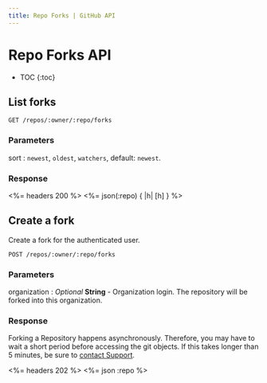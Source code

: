 ```yaml
---
title: Repo Forks | GitHub API
---
```


# Repo Forks API

* TOC
{:toc}

## List forks

    GET /repos/:owner/:repo/forks

### Parameters

sort
: `newest`, `oldest`, `watchers`, default: `newest`.

### Response

<%= headers 200 %>
<%= json(:repo) { |h| [h] } %>

## Create a fork

Create a fork for the authenticated user.

    POST /repos/:owner/:repo/forks

### Parameters

organization
: _Optional_ **String** - Organization login. The repository will be
forked into this organization.

### Response

Forking a Repository happens asynchronously.  Therefore, you may have to wait
a short period before accessing the git objects.  If this takes longer than
5 minutes, be sure to [contact Support](https://github.com/contact).

<%= headers 202 %>
<%= json :repo %>
